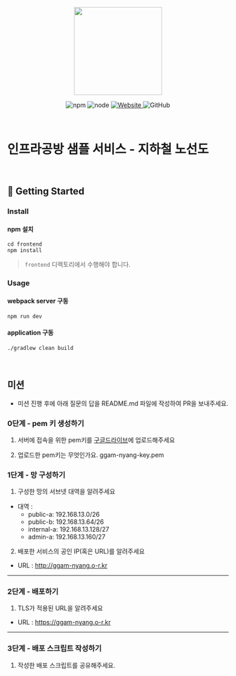 <p align="center">
    <img width="200px;" src="https://raw.githubusercontent.com/woowacourse/atdd-subway-admin-frontend/master/images/main_logo.png"/>
</p>
<p align="center">
  <img alt="npm" src="https://img.shields.io/badge/npm-%3E%3D%205.5.0-blue">
  <img alt="node" src="https://img.shields.io/badge/node-%3E%3D%209.3.0-blue">
  <a href="https://edu.nextstep.camp/c/R89PYi5H" alt="nextstep atdd">
    <img alt="Website" src="https://img.shields.io/website?url=https%3A%2F%2Fedu.nextstep.camp%2Fc%2FR89PYi5H">
  </a>
  <img alt="GitHub" src="https://img.shields.io/github/license/next-step/atdd-subway-service">
</p>

<br>

# 인프라공방 샘플 서비스 - 지하철 노선도

<br>

## 🚀 Getting Started

### Install
#### npm 설치
```
cd frontend
npm install
```
> `frontend` 디렉토리에서 수행해야 합니다.

### Usage
#### webpack server 구동
```
npm run dev
```
#### application 구동
```
./gradlew clean build
```
<br>

## 미션

* 미션 진행 후에 아래 질문의 답을 README.md 파일에 작성하여 PR을 보내주세요.

### 0단계 - pem 키 생성하기

1. 서버에 접속을 위한 pem키를 [구글드라이브](https://drive.google.com/drive/folders/1dZiCUwNeH1LMglp8dyTqqsL1b2yBnzd1?usp=sharing)에 업로드해주세요

2. 업로드한 pem키는 무엇인가요. ggam-nyang-key.pem

### 1단계 - 망 구성하기
1. 구성한 망의 서브넷 대역을 알려주세요
- 대역 :
  - public-a: 192.168.13.0/26
  - public-b: 192.168.13.64/26
  - internal-a: 192.168.13.128/27
  - admin-a: 192.168.13.160/27

2. 배포한 서비스의 공인 IP(혹은 URL)를 알려주세요
- URL : http://ggam-nyang.o-r.kr



---

### 2단계 - 배포하기
1. TLS가 적용된 URL을 알려주세요

- URL : https://ggam-nyang.o-r.kr

---

### 3단계 - 배포 스크립트 작성하기

1. 작성한 배포 스크립트를 공유해주세요.


